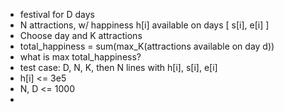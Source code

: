 - festival for D days
- N attractions, w/ happiness h[i] available on days [ s[i], e[i] ]
- Choose day and K attractions
- total_happiness = sum(max_K(attractions available on day d))
- what is max total_happiness?
- test case: D, N, K, then N lines with h[i], s[i], e[i]
- h[i] <= 3e5
- N, D <= 1000
-
